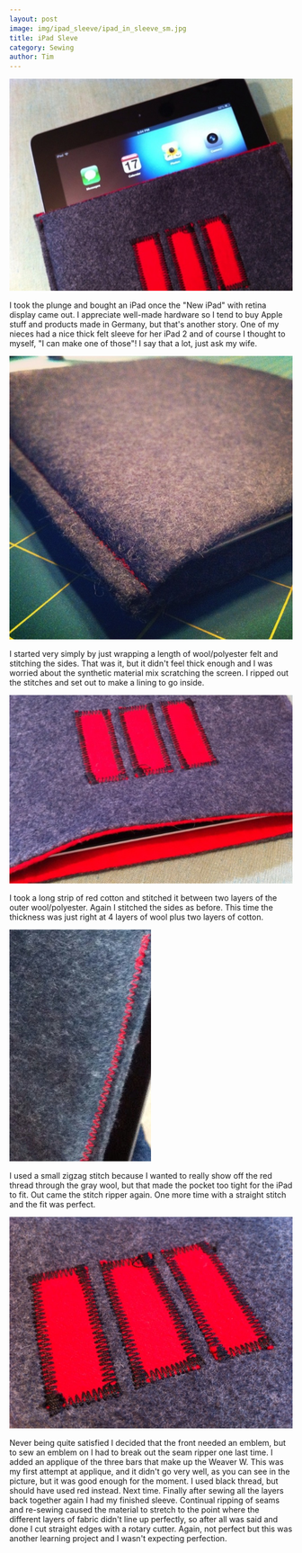 ```yaml
---
layout: post
image: img/ipad_sleeve/ipad_in_sleeve_sm.jpg
title: iPad Sleve
category: Sewing
author: Tim
---
```

![iPad sleeve](/img/ipad_sleeve/ipad_in_sleeve.jpg)

I took the plunge and bought an iPad once the "New iPad" with retina display
came out. I appreciate well-made hardware so I tend to buy Apple stuff and
products made in Germany, but that's another story. One of my nieces had a nice
thick felt sleeve for her iPad 2 and of course I thought to myself, "I can make
one of those"! I say that a lot, just ask my wife.

![iPad sleeve again](/img/ipad_sleeve/corner_view.jpg)

I started very simply by just wrapping a length of wool/polyester felt and
stitching the sides. That was it, but it didn't feel thick enough and I was
worried about the synthetic material mix scratching the screen. I ripped out
the stitches and set out to make a lining to go inside.

![Liner](/img/ipad_sleeve/logo_and_liner.jpg)

I took a long strip of red cotton and stitched it between two layers of the
outer wool/polyester. Again I stitched the sides as before. This time the
thickness was just right at 4 layers of wool plus two layers of cotton.

![Stitching](/img/ipad_sleeve/stitching.jpg)

I used a small zigzag stitch because I wanted to really show off the red thread
through the gray wool, but that made the pocket too tight for the iPad to fit.
Out came the stitch ripper again. One more time with a straight stitch and the
fit was perfect.

![Logo](/img/ipad_sleeve/logo.jpg)

Never being quite satisfied I decided that the front needed an emblem, but to
sew an emblem on I had to break out the seam ripper one last time. I added an
applique of the three bars that make up the Weaver W. This was my first attempt
at applique, and it didn't go very well, as you can see in the picture, but it
was good enough for the moment. I used black thread, but should have used red
instead. Next time.  Finally after sewing all the layers back together again I
had my finished sleeve. Continual ripping of seams and re-sewing caused the
material to stretch to the point where the different layers of fabric didn't
line up perfectly, so after all was said and done I cut straight edges with a
rotary cutter. Again, not perfect but this was another learning project and I
wasn't expecting perfection.

